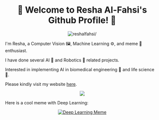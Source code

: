 <h1 align="center"> 🎊 Welcome to Resha Al-Fahsi's Github Profile! 🎊 </h1>
<p align="center"> <img src=https://komarev.com/ghpvc/?username=reshalfahsi alt=reshalfahsi/> </p>

I'm Resha, a Computer Vision :framed_picture:, Machine Learning :gear:, and meme :clap: enthusiast.

I have done several AI :brain: and Robotics :robot: related projects.

Interested in implementing AI in biomedical engineering :pill:  and life science :dna:.

Please kindly visit my website [here](https://reshalfahsi.github.io/).

<p align="center"><img src="https://github-readme-stats.vercel.app/api?username=reshalfahsi&theme=tokyonight&show_icons=true&count_private=true&r=1"></p>

Here is a cool meme with Deep Learning:
<p align="center"> <a href="https://youtu.be/KOwyGpN_JLU"><img src="https://img.youtube.com/vi/KOwyGpN_JLU/hqdefault.jpg" alt="Deep Learning Meme" > </a> </p>

<!--
**reshalfahsi/reshalfahsi** is a ✨ _special_ ✨ repository because its `README.md` (this file) appears on your GitHub profile.

Here are some ideas to get you started:

- 🔭 I’m currently working on ...
- 🌱 I’m currently learning ...
- 👯 I’m looking to collaborate on ...
- 🤔 I’m looking for help with ...
- 💬 Ask me about ...
- 📫 How to reach me: ...
- 😄 Pronouns: ...
- ⚡ Fun fact: ...
-->
